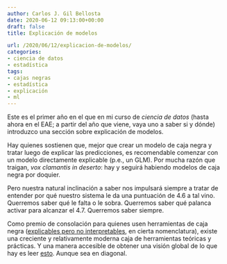 ```yaml
---
author: Carlos J. Gil Bellosta
date: 2020-06-12 09:13:00+00:00
draft: false
title: Explicación de modelos

url: /2020/06/12/explicacion-de-modelos/
categories:
- ciencia de datos
- estadística
tags:
- cajas negras
- estadística
- explicación
- ml
---
```





Este es el primer año en el que en mi curso de _ciencia de datos_ (hasta ahora en el EAE; a partir del año que viene, vaya uno a saber si y dónde) introduzco una sección sobre explicación de modelos.







Hay quienes sostienen que, mejor que crear un modelo de caja negra y tratar luego de explicar las predicciones, es recomendable comenzar con un modelo directamente explicable (p.e., un GLM). Por mucha razón que traigan, _vox clamantis in deserto_: hay y seguirá habiendo modelos de caja negra por doquier.







Pero nuestra natural inclinación a saber nos impulsará siempre a tratar de entender por qué nuestro sistema le da una puntuación de 4.6 a tal vino. Querremos saber qué le falta o le sobra. Querremos saber qué palanca activar para alcanzar el 4.7. Querremos saber siempre.







Como premio de consolación para quienes usen herramientas de caja negra ([explicables pero no interpretables](https://statmodeling.stat.columbia.edu/2018/10/30/explainable-ml-versus-interpretable-ml/), en cierta nomenclatura), existe una creciente y relativamente moderna caja de herramientas teóricas y prácticas. Y una manera accesible de obtener una visión global de lo que hay es leer [esto](https://pbiecek.github.io/ema/). Aunque sea en diagonal.



